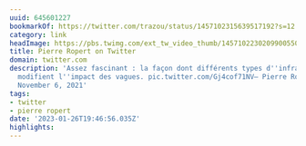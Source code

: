 ```yaml
---
uuid: 645601227
bookmarkOf: https://twitter.com/trazou/status/1457102315639517192?s=12
category: link
headImage: https://pbs.twimg.com/ext_tw_video_thumb/1457102230209900550/pu/img/Oh2KEZRqA2mWNpHi.jpg:large
title: Pierre Ropert on Twitter
domain: twitter.com
description: 'Assez fascinant : la façon dont différents types d''infrastructures
  modifient l''impact des vagues. pic.twitter.com/Gj4cof71NV— Pierre Ropert (@Trazou)
  November 6, 2021'
tags:
- twitter
- pierre ropert
date: '2023-01-26T19:46:56.035Z'
highlights: 
---
```



